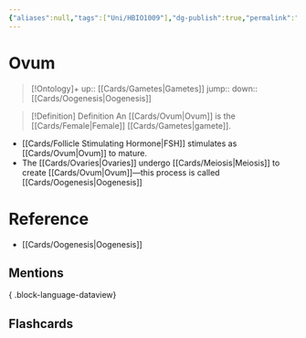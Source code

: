 ```yaml
---
{"aliases":null,"tags":["Uni/HBIO1009"],"dg-publish":true,"permalink":"/cards/ovum/","dgPassFrontmatter":true}
---
```


# Ovum

> [!Ontology]+
> up:: [[Cards/Gametes\|Gametes]]
> jump:: 
> down:: [[Cards/Oogenesis\|Oogenesis]]

> [!Definition] Definition
> An [[Cards/Ovum\|Ovum]] is the [[Cards/Female\|Female]] [[Cards/Gametes\|gamete]].

- [[Cards/Follicle Stimulating Hormone\|FSH]] stimulates as [[Cards/Ovum\|Ovum]] to mature.
- The [[Cards/Ovaries\|Ovaries]] undergo [[Cards/Meiosis\|Meiosis]] to create [[Cards/Ovum\|Ovum]]—this process is called [[Cards/Oogenesis\|Oogenesis]]

# Reference

- [[Cards/Oogenesis\|Oogenesis]]

## Mentions


{ .block-language-dataview}

## Flashcards